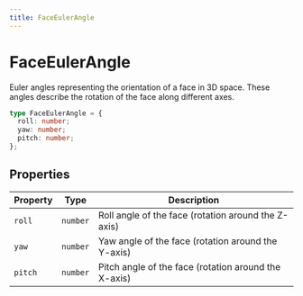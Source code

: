 ```yaml
---
title: FaceEulerAngle
---
```


# FaceEulerAngle

Euler angles representing the orientation of a face in 3D space. These angles describe the rotation of the face along different axes.

```typescript
type FaceEulerAngle = {
  roll: number;
  yaw: number;
  pitch: number;
};
```

## Properties

| Property | Type     | Description                                          |
| -------- | -------- | ---------------------------------------------------- |
| `roll`   | `number` | Roll angle of the face (rotation around the Z-axis)  |
| `yaw`    | `number` | Yaw angle of the face (rotation around the Y-axis)   |
| `pitch`  | `number` | Pitch angle of the face (rotation around the X-axis) |
